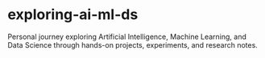 # exploring-ai-ml-ds
Personal journey exploring Artificial Intelligence, Machine Learning, and Data Science through hands-on projects, experiments, and research notes.
